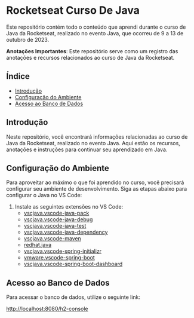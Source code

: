 # Rocketseat Curso De Java

Este repositório contém todo o conteúdo que aprendi durante o curso de Java da Rocketseat, realizado no evento Java, que ocorreu de 9 a 13 de outubro de 2023.

**Anotações Importantes**: Este repositório serve como um registro das anotações e recursos relacionados ao curso de Java da Rocketseat.

## Índice

- [Introdução](#introdução)
- [Configuração do Ambiente](#configuração-do-ambiente)
- [Acesso ao Banco de Dados](#acesso-ao-banco-de-dados)

## Introdução

Neste repositório, você encontrará informações relacionadas ao curso de Java da Rocketseat, realizado no evento Java. Aqui estão os recursos, anotações e instruções para continuar seu aprendizado em Java.

## Configuração do Ambiente

Para aproveitar ao máximo o que foi aprendido no curso, você precisará configurar seu ambiente de desenvolvimento. Siga as etapas abaixo para configurar o Java no VS Code:

1. Instale as seguintes extensões no VS Code:
   - [vscjava.vscode-java-pack](https://marketplace.visualstudio.com/items?itemName=vscjava.vscode-java-pack)
   - [vscjava.vscode-java-debug](https://marketplace.visualstudio.com/items?itemName=vscjava.vscode-java-debug)
   - [vscjava.vscode-java-test](https://marketplace.visualstudio.com/items?itemName=vscjava.vscode-java-test)
   - [vscjava.vscode-java-dependency](https://marketplace.visualstudio.com/items?itemName=vscjava.vscode-java-dependency)
   - [vscjava.vscode-maven](https://marketplace.visualstudio.com/items?itemName=vscjava.vscode-maven)
   - [redhat.java](https://marketplace.visualstudio.com/items?itemName=redhat.java)
   - [vscjava.vscode-spring-initializr](https://marketplace.visualstudio.com/items?itemName=vscjava.vscode-spring-initializr)
   - [vmware.vscode-spring-boot](https://marketplace.visualstudio.com/items?itemName=vmware.vscode-spring-boot)
   - [vscjava.vscode-spring-boot-dashboard](https://marketplace.visualstudio.com/items?itemName=vscjava.vscode-spring-boot-dashboard)

## Acesso ao Banco de Dados

Para acessar o banco de dados, utilize o seguinte link:

[http://localhost:8080/h2-console](http://localhost:8080/h2-console)
